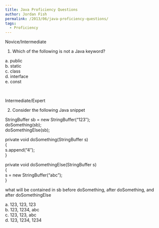 ```yaml
---
title: Java Proficiency Questions
author: Jordan Fish
permalink: /2013/06/java-proficiency-questions/
tags:
  - Proficiency
---
```

Novice/Intermediate

1. Which of the following is not a Java keyword?

a. public  
b. static  
c. class  
d. interface  
e. const

&nbsp;

Intermediate/Expert

2. Consider the following Java snippet

StringBuffer sb = new StringBuffer(&#8220;123&#8243;);  
doSomething(sb);  
doSomethingElse(sb);

private void doSomething(StringBuffer s)  
{  
s.append(&#8220;4&#8243;);  
}

private void doSomethingElse(StringBuffer s)  
{  
s = new StringBuffer(&#8220;abc&#8221;);  
}

what will be contained in sb before doSomething, after doSomething, and after doSomethingElse

a. 123, 123, 123  
b. 123, 1234, abc  
c. 123, 123, abc  
d. 123, 1234, 1234
